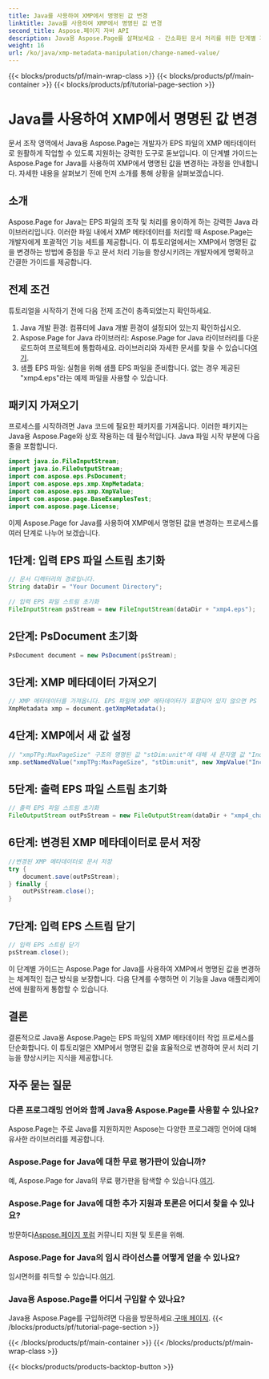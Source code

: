 ```yaml
---
title: Java를 사용하여 XMP에서 명명된 값 변경
linktitle: Java를 사용하여 XMP에서 명명된 값 변경
second_title: Aspose.페이지 자바 API
description: Java용 Aspose.Page를 살펴보세요 - 간소화된 문서 처리를 위한 단계별 가이드를 통해 EPS 파일의 XMP 메타데이터를 쉽게 변경할 수 있습니다.
weight: 16
url: /ko/java/xmp-metadata-manipulation/change-named-value/
---
```


{{< blocks/products/pf/main-wrap-class >}}
{{< blocks/products/pf/main-container >}}
{{< blocks/products/pf/tutorial-page-section >}}

# Java를 사용하여 XMP에서 명명된 값 변경

문서 조작 영역에서 Java용 Aspose.Page는 개발자가 EPS 파일의 XMP 메타데이터로 원활하게 작업할 수 있도록 지원하는 강력한 도구로 돋보입니다. 이 단계별 가이드는 Aspose.Page for Java를 사용하여 XMP에서 명명된 값을 변경하는 과정을 안내합니다. 자세한 내용을 살펴보기 전에 먼저 소개를 통해 상황을 살펴보겠습니다.
## 소개
Aspose.Page for Java는 EPS 파일의 조작 및 처리를 용이하게 하는 강력한 Java 라이브러리입니다. 이러한 파일 내에서 XMP 메타데이터를 처리할 때 Aspose.Page는 개발자에게 포괄적인 기능 세트를 제공합니다. 이 튜토리얼에서는 XMP에서 명명된 값을 변경하는 방법에 중점을 두고 문서 처리 기능을 향상시키려는 개발자에게 명확하고 간결한 가이드를 제공합니다.
## 전제 조건
튜토리얼을 시작하기 전에 다음 전제 조건이 충족되었는지 확인하세요.
1. Java 개발 환경: 컴퓨터에 Java 개발 환경이 설정되어 있는지 확인하십시오.
2.  Aspose.Page for Java 라이브러리: Aspose.Page for Java 라이브러리를 다운로드하여 프로젝트에 통합하세요. 라이브러리와 자세한 문서를 찾을 수 있습니다[여기](https://reference.aspose.com/page/java/).
3. 샘플 EPS 파일: 실험을 위해 샘플 EPS 파일을 준비합니다. 없는 경우 제공된 "xmp4.eps"라는 예제 파일을 사용할 수 있습니다.
## 패키지 가져오기
프로세스를 시작하려면 Java 코드에 필요한 패키지를 가져옵니다. 이러한 패키지는 Java용 Aspose.Page와 상호 작용하는 데 필수적입니다. Java 파일 시작 부분에 다음 줄을 포함합니다.
```java
import java.io.FileInputStream;
import java.io.FileOutputStream;
import com.aspose.eps.PsDocument;
import com.aspose.eps.xmp.XmpMetadata;
import com.aspose.eps.xmp.XmpValue;
import com.aspose.page.BaseExamplesTest;
import com.aspose.page.License;
```
이제 Aspose.Page for Java를 사용하여 XMP에서 명명된 값을 변경하는 프로세스를 여러 단계로 나누어 보겠습니다.
## 1단계: 입력 EPS 파일 스트림 초기화
```java
// 문서 디렉터리의 경로입니다.
String dataDir = "Your Document Directory";
        
// 입력 EPS 파일 스트림 초기화
FileInputStream psStream = new FileInputStream(dataDir + "xmp4.eps");
```
## 2단계: PsDocument 초기화
```java
PsDocument document = new PsDocument(psStream);
```
## 3단계: XMP 메타데이터 가져오기
```java
// XMP 메타데이터를 가져옵니다. EPS 파일에 XMP 메타데이터가 포함되어 있지 않으면 PS 메타데이터 주석(%%Creator, %%CreateDate, %%Title 등)의 값으로 채워진 새 파일을 얻습니다.
XmpMetadata xmp = document.getXmpMetadata();
```
## 4단계: XMP에서 새 값 설정
```java
// "xmpTPg:MaxPageSize" 구조의 명명된 값 "stDim:unit"에 대해 새 문자열 값 "Inches"를 설정합니다.
xmp.setNamedValue("xmpTPg:MaxPageSize", "stDim:unit", new XmpValue("Inches"));
```
## 5단계: 출력 EPS 파일 스트림 초기화
```java
// 출력 EPS 파일 스트림 초기화
FileOutputStream outPsStream = new FileOutputStream(dataDir + "xmp4_changed.eps");
```
## 6단계: 변경된 XMP 메타데이터로 문서 저장
```java
//변경된 XMP 메타데이터로 문서 저장
try {			
    document.save(outPsStream);
} finally {
    outPsStream.close();
}
```
## 7단계: 입력 EPS 스트림 닫기
```java
// 입력 EPS 스트림 닫기
psStream.close();
```
이 단계별 가이드는 Aspose.Page for Java를 사용하여 XMP에서 명명된 값을 변경하는 체계적인 접근 방식을 보장합니다. 다음 단계를 수행하면 이 기능을 Java 애플리케이션에 원활하게 통합할 수 있습니다.
## 결론
결론적으로 Java용 Aspose.Page는 EPS 파일의 XMP 메타데이터 작업 프로세스를 단순화합니다. 이 튜토리얼은 XMP에서 명명된 값을 효율적으로 변경하여 문서 처리 기능을 향상시키는 지식을 제공합니다.
## 자주 묻는 질문
### 다른 프로그래밍 언어와 함께 Java용 Aspose.Page를 사용할 수 있나요?
Aspose.Page는 주로 Java를 지원하지만 Aspose는 다양한 프로그래밍 언어에 대해 유사한 라이브러리를 제공합니다.
### Aspose.Page for Java에 대한 무료 평가판이 있습니까?
 예, Aspose.Page for Java의 무료 평가판을 탐색할 수 있습니다.[여기](https://releases.aspose.com/).
### Aspose.Page for Java에 대한 추가 지원과 토론은 어디서 찾을 수 있나요?
 방문하다[Aspose.페이지 포럼](https://forum.aspose.com/c/page/39) 커뮤니티 지원 및 토론을 위해.
### Aspose.Page for Java의 임시 라이선스를 어떻게 얻을 수 있나요?
 임시면허를 취득할 수 있습니다.[여기](https://purchase.aspose.com/temporary-license/).
### Java용 Aspose.Page를 어디서 구입할 수 있나요?
 Java용 Aspose.Page를 구입하려면 다음을 방문하세요.[구매 페이지](https://purchase.aspose.com/buy).
{{< /blocks/products/pf/tutorial-page-section >}}

{{< /blocks/products/pf/main-container >}}
{{< /blocks/products/pf/main-wrap-class >}}

{{< blocks/products/products-backtop-button >}}
